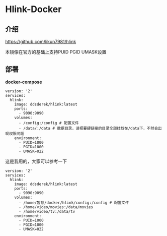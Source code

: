 # Hlink-Docker

## 介绍

https://github.com/likun7981/hlink

本镜像在官方的基础上支持PUID PGID UMASK设置

## 部署

**docker-compose**
```
version: '2'
services:
  hlink:
    image: ddsderek/hlink:latest
    ports:
      - 9090:9090
    volumes:
      - /config:/config # 配置文件
      - /data/:/data # 数据目录，请把要硬链接的目录全部挂载在/data下，不然会出现权限问题
    environment:
      - PUID=1000
      - PGID=1000
      - UMASK=022
```
这是我用的，大家可以参考一下
```
version: '2'
services:
  hlink:
    image: ddsderek/hlink:latest
    ports:
      - 9090:9090
    volumes:
      - /home/暂存/docker/hlink/config:/config # 配置文件
      - /home/video/movies:/data/movies
      - /home/video/tv:/data/tv
    environment:
      - PUID=1000
      - PGID=1000
      - UMASK=022
```
